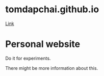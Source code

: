 # tomdapchai.github.io

<a href="https://wwww.tomdapchai.github.io">Link</a>

<h1>Personal website</h1>
<p>Do it for experiments.</p>
<p>There might be more information about this.</p>
